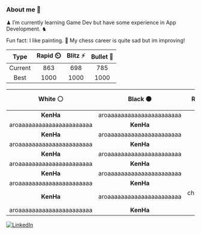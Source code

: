 ### About me 🍜

♟ I’m currently learning Game Dev but have some experience in App Development. ♞

Fun fact: I like painting. 🎨
My chess career is quite sad but im improving!
<!--START_SECTION:chessStats-->
<!-- Automatically generated with https://github.com/Balastrong/chess-stats-action -->

| Type | Rapid ⏲️ | Blitz ⚡ | Bullet 🔫 |
|:---:|:---:|:---:|:---:|
| Current | 863 | 698 | 785 |
| Best | 1000 | 1000 | 1000 |

| White ⚪ | Black ⚫ | Result 🏆 | Date 📅 | Position 🗺️ | Type 🕕 |
|:---:|:---:|:---:|:---:|:---:|:---:|
| **KenHa** | aroaaaaaaaaaaaaaaaaaaaaaa | win 🥇 | 9/1/2025 | <a href="http://www.ee.unb.ca/cgi-bin/tervo/fen.pl?select=8/4Q3/3R2p1/4k2p/5pP1/8/PP1K3P/7R b - -">Link</a> | Rapid |
| aroaaaaaaaaaaaaaaaaaaaaaa | **KenHa** | win 🥇 | 9/1/2025 | <a href="http://www.ee.unb.ca/cgi-bin/tervo/fen.pl?select=7r/2Q5/6k1/5pp1/5nKp/1P3P2/P6P/4RB1R w - -">Link</a> | Rapid |
| **KenHa** | aroaaaaaaaaaaaaaaaaaaaaaa | win 🥇 | 9/1/2025 | <a href="http://www.ee.unb.ca/cgi-bin/tervo/fen.pl?select=3b1k1r/R4Qpp/1q1p4/4p3/2P5/3PBN2/5PPP/4KB1R b K -">Link</a> | Rapid |
| aroaaaaaaaaaaaaaaaaaaaaaa | **KenHa** | win 🥇 | 9/1/2025 | <a href="http://www.ee.unb.ca/cgi-bin/tervo/fen.pl?select=3r1rk1/ppp2ppp/8/3P4/6n1/1P2P3/P1P4q/3b1B1K w - -">Link</a> | Rapid |
| **KenHa** | aroaaaaaaaaaaaaaaaaaaaaaa | win 🥇 | 8/1/2025 | <a href="http://www.ee.unb.ca/cgi-bin/tervo/fen.pl?select=rnbk3r/3pBBbp/1p6/p1pNN1p1/4q3/8/PPPQ4/2K2R2 b - -">Link</a> | Rapid |
| aroaaaaaaaaaaaaaaaaaaaaaa | **KenHa** | win 🥇 | 8/1/2025 | <a href="http://www.ee.unb.ca/cgi-bin/tervo/fen.pl?select=7K/8/8/8/8/8/3k3q/6q1 w - -">Link</a> | Rapid |
| **KenHa** | aroaaaaaaaaaaaaaaaaaaaaaa | win 🥇 | 8/1/2025 | <a href="http://www.ee.unb.ca/cgi-bin/tervo/fen.pl?select=r3kb2/pb1p1Q1p/2n5/qpp1p1B1/4P3/1BPP4/PP3PPP/RN2K1NR b KQ -">Link</a> | Rapid |
| aroaaaaaaaaaaaaaaaaaaaaaa | **KenHa** | win 🥇 | 8/1/2025 | <a href="http://www.ee.unb.ca/cgi-bin/tervo/fen.pl?select=2r2rk1/Rp4pp/2bp4/8/P1P4P/1P2p2B/3nPbN1/5K2 w - -">Link</a> | Rapid |
| **KenHa** | aroaaaaaaaaaaaaaaaaaaaaaa | checkmated ❌ | 8/1/2025 | <a href="http://www.ee.unb.ca/cgi-bin/tervo/fen.pl?select=1r4n1/p3p1Qp/N1nk4/3p2N1/8/3P4/PPP2PPP/R1Bq1K1R w - -">Link</a> | Rapid |
| aroaaaaaaaaaaaaaaaaaaaaaa | **KenHa** | win 🥇 | 8/1/2025 | <a href="http://www.ee.unb.ca/cgi-bin/tervo/fen.pl?select=8/4K1kp/8/3B1p1P/8/6r1/4r3/8 w - -">Link</a> | Blitz |

<!--END_SECTION:chessStats-->

<a href="https://www.linkedin.com/in/guillermo-bosca/" target="_blank"><img src="https://img.shields.io/badge/LinkedIn-%230077B5.svg?&style=flat-square&logo=linkedin&logoColor=white" alt="LinkedIn"></a>


<!--
**kenhacodes/kenhacodes** is a ✨ _special_ ✨ repository because its `README.md` (this file) appears on your GitHub profile.

Here are some ideas to get you started:

- 🔭 I’m currently working on ...
- 🌱 I’m currently learning App Development, Data Analytics and ML.
- 👯 I’m looking to collaborate on ...
- 🤔 I’m looking for help with ...
- 💬 Ask me about ...
- 📫 How to reach me: ...
- 😄 Pronouns: ...
- ⚡ Fun fact: ...
-->

